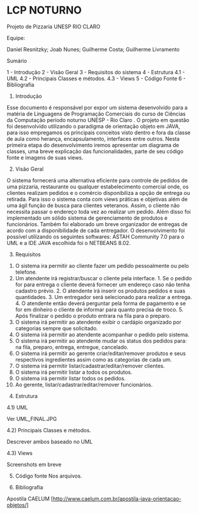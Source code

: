 # LCP NOTURNO
Projeto de Pizzaria
UNESP RIO CLARO

Equipe:

Daniel Resnitzky;
Joab Nunes;
Guilherme Costa;
Guilherme Livramento

Sumário

1 - Introdução
2 - Visão Geral
3 - Requisitos do sistema
4 - Estrutura
4.1 - UML
4.2 - Principais Classes e métodos.
4.3 - Views
5 - Código Fonte
6 - Bibliografia

1) Introdução

Esse documento é responsável por expor um sistema desenvolvido para a matéria de Linguagens de Programação Comerciais do curso de Ciências da Computação período noturno UNESP - Rio Claro . O projeto em questão foi desenvolvido utilizando o paradigma de orientação objeto em JAVA, para isso empregamos os principais conceitos visto dentro e fora da classe de aula como herança, encapsulamento, interfaces entre outros. Nesta primeira etapa do desenvolvimento iremos apresentar um diagrama de classes, uma breve explicação das funcionalidades, parte de seu código fonte e imagens de suas views.

2) Visão Geral

O sistema fornecerá uma alternativa eficiente para controle de pedidos de uma pizzaria, restaurante ou qualquer estabelecimento comercial onde, os clientes realizam pedidos e o comércio disponibiliza a opção de entrega ou retirada. Para isso o sistema conta com views práticas e objetivas além de uma ágil função de busca para clientes veteranos. Assim, o cliente não necessita passar o endereço toda vez ao realizar um pedido. Além disso foi implementado um sólido sistema de gerenciamento de produtos e funcionários. Também foi elaborado um breve organizador de entregas de acordo com a disponibilidade de cada entregador. O desenvolvimento foi possível utilizando os  seguintes softwares: ASTAH Community 7.0 para o UML e a IDE  JAVA escolhida foi o NETBEANS 8.02.

3) Requisitos

1. O sistema ira permitir ao cliente fazer um pedido pessoalmente ou pelo telefone.
  1. Um atendente irá registrar/buscar o cliente pela interface.
    1. Se o pedido for para entrega o cliente deverá fornecer um endereço caso não tenha cadastro prévio.
    2. O atendente irá inserir os produtos pedidos e suas quantidades.
    3. Um entregador será selecionado para realizar a entrega.
    4. O atendente então deverá perguntar pela forma de pagamento e se for em dinheiro o cliente de informar para quanto precisa de troco.
    5. Após finalizar o pedido o produto entrara na fila para o preparo.
2. O sistema irá permitir ao atendente exibir o cardápio organizado por categorias sempre que solicitado.
3. O sistema irá permitir ao atendente acompanhar o pedido pelo sistema.
4. O sistema irá permitir ao atendente mudar os status dos pedidos para: na fila, preparo, entrega, entregue, cancelado.
5. O sistema irá permitir ao gerente criar/editar/remover produtos e seus respectivos ingredientes assim como as categorias de cada um.
6. O sistema irá permitir listar/cadastrar/editar/remover clientes.
7. O sistema irá permitir listar a todos os produtos.
8. O sistema irá permitir listar todos os pedidos.
9. Ao gerente, listar/cadastrar/editar/remover funcionários.

4) Estrutura 

4.1) UML

Ver UML_FINAL.JPG

4.2) Principais Classes e métodos.

Descrever ambos baseado no UML

4.3) Views

Screenshots em breve

5) Código fonte
Nos arquivos.

6) Bibliografia

Apostila CAELUM [http://www.caelum.com.br/apostila-java-orientacao-objetos/]
